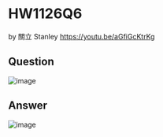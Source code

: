 # HW1126Q6
by 關立 Stanley   https://youtu.be/aGfiGcKtrKg
## Question 
![image](https://github.com/user-attachments/assets/03e81f32-616d-49e2-a348-e23df46e3f2d)

## Answer
![image](https://github.com/user-attachments/assets/ff8b10a1-c516-4b30-a3a1-add52b31a552)
